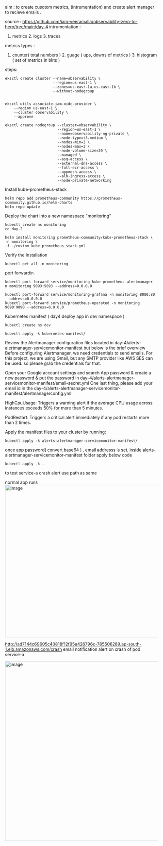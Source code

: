 aim : to create cusotom metrics, (intrumentation) and create alert manager to recieve emails . 

source : https://github.com/iam-veeramalla/observability-zero-to-hero/tree/main/day-4
intrumentation : 
1. metrics 2. logs 3. traces

metrics types : 
1. counter( total numbers )  2. guage ( ups, downs of metrics )  3. histogram ( set of metrics in bkts ) 


steps:

```
eksctl create cluster --name=observability \
                      --region=us-east-1 \
                      --zones=us-east-1a,us-east-1b \
                      --without-nodegroup
```

```

eksctl utils associate-iam-oidc-provider \
    --region us-east-1 \
    --cluster observability \
    --approve
```

```
eksctl create nodegroup --cluster=observability \
                        --region=us-east-1 \
                        --name=observability-ng-private \
                        --node-type=t3.medium \
                        --nodes-min=2 \
                        --nodes-max=3 \
                        --node-volume-size=20 \
                        --managed \
                        --asg-access \
                        --external-dns-access \
                        --full-ecr-access \
                        --appmesh-access \
                        --alb-ingress-access \
                        --node-private-networking

```


Install kube-prometheus-stack

```
helm repo add prometheus-community https://prometheus-community.github.io/helm-charts
helm repo update

```

Deploy the chart into a new namespace "monitoring"

```
kubectl create ns monitoring
cd day-2

helm install monitoring prometheus-community/kube-prometheus-stack \
-n monitoring \
-f ./custom_kube_prometheus_stack.yml
```
 Verify the Installation

 ```
kubectl get all -n monitoring
```

port forwardin 

```
kubectl port-forward service/monitoring-kube-prometheus-alertmanager -n monitoring 9093:9093 --address=0.0.0.0

kubectl port-forward service/monitoring-grafana -n monitoring 8080:80  --address=0.0.0.0
kubectl port-forward service/prometheus-operated -n monitoring 9090:9090 --address=0.0.0.0
```

 Kubernetes manifest ( day4 deploy app in dev namespace ) 

 ```
kubectl create ns dev

kubectl apply -k kubernetes-manifest/

```


Review the Alertmanager configuration files located in day-4/alerts-alertmanager-servicemonitor-manifest but below is the brief overview
Before configuring Alertmanager, we need credentials to send emails. For this project, we are using Gmail, but any SMTP provider like AWS SES can be used. so please grab the credentials for that.

Open your Google account settings and search App password & create a new password & put the password in day-4/alerts-alertmanager-servicemonitor-manifest/email-secret.yml
One last thing, please add your email id in the day-4/alerts-alertmanager-servicemonitor-manifest/alertmanagerconfig.yml

HighCpuUsage: Triggers a warning alert if the average CPU usage across instances exceeds 50% for more than 5 minutes.

PodRestart: Triggers a critical alert immediately if any pod restarts more than 2 times.

Apply the manifest files to your cluster by running:

```
kubectl apply -k alerts-alertmanager-servicemonitor-manifest/

```
once app password( convert base64 ) , email addresss is set, inside alerts-alertmanager-servicemonitor-manifest folder apply below code 

```
kubectl apply -k .
```

to test service-a crash alert use path as same 


normal app runs 
<img width="1366" height="502" alt="image" src="https://github.com/user-attachments/assets/4c49c9d9-431c-4e47-8393-de358ea897b0" />

http://ad7144c69605c40818f12f95a426796c-785506289.ap-south-1.elb.amazonaws.com/crash
email notification alert on crash of pod service-a 

<img width="994" height="592" alt="image" src="https://github.com/user-attachments/assets/67c3016c-89b5-4abc-9f25-599ac59cc0bc" />

